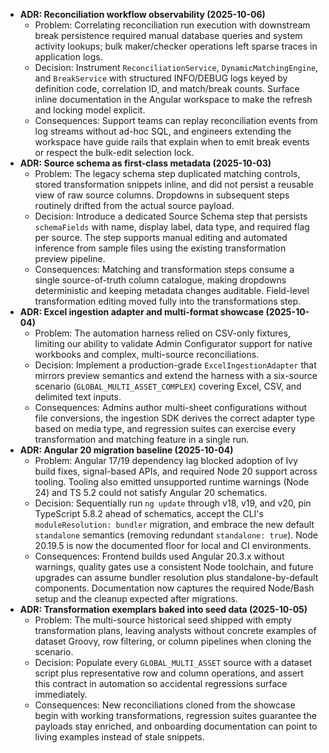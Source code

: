 - **ADR: Reconciliation workflow observability (2025-10-06)**
  - Problem: Correlating reconciliation run execution with downstream break persistence required manual database queries and system activity lookups; bulk maker/checker operations left sparse traces in application logs.
  - Decision: Instrument `ReconciliationService`, `DynamicMatchingEngine`, and `BreakService` with structured INFO/DEBUG logs keyed by definition code, correlation ID, and match/break counts. Surface inline documentation in the Angular workspace to make the refresh and locking model explicit.
  - Consequences: Support teams can replay reconciliation events from log streams without ad-hoc SQL, and engineers extending the workspace have guide rails that explain when to emit break events or respect the bulk-edit selection lock.
- **ADR: Source schema as first-class metadata (2025-10-03)**
  - Problem: The legacy schema step duplicated matching controls, stored transformation snippets inline, and did not
    persist a reusable view of raw source columns. Dropdowns in subsequent steps routinely drifted from the actual
    source payload.
  - Decision: Introduce a dedicated Source Schema step that persists `schemaFields` with name, display label, data
    type, and required flag per source. The step supports manual editing and automated inference from sample files
    using the existing transformation preview pipeline.
  - Consequences: Matching and transformation steps consume a single source-of-truth column catalogue, making
    dropdowns deterministic and keeping metadata changes auditable. Field-level transformation editing moved fully
    into the transformations step.
- **ADR: Excel ingestion adapter and multi-format showcase (2025-10-04)**
  - Problem: The automation harness relied on CSV-only fixtures, limiting our ability to validate Admin Configurator
    support for native workbooks and complex, multi-source reconciliations.
  - Decision: Implement a production-grade `ExcelIngestionAdapter` that mirrors preview semantics and extend the
    harness with a six-source scenario (`GLOBAL_MULTI_ASSET_COMPLEX`) covering Excel, CSV, and delimited text inputs.
  - Consequences: Admins author multi-sheet configurations without file conversions, the ingestion SDK derives the
    correct adapter type based on media type, and regression suites can exercise every transformation and matching
    feature in a single run.
- **ADR: Angular 20 migration baseline (2025-10-04)**
  - Problem: Angular 17/19 dependency lag blocked adoption of Ivy build fixes, signal-based APIs, and required Node 20 support across tooling. Tooling also emitted unsupported runtime warnings (Node 24) and TS 5.2 could not satisfy Angular 20 schematics.
  - Decision: Sequentially run `ng update` through v18, v19, and v20, pin TypeScript 5.8.2 ahead of schematics, accept the CLI's `moduleResolution: bundler` migration, and embrace the new default `standalone` semantics (removing redundant `standalone: true`). Node 20.19.5 is now the documented floor for local and CI environments.
  - Consequences: Frontend builds used Angular 20.3.x without warnings, quality gates use a consistent Node toolchain, and future upgrades can assume bundler resolution plus standalone-by-default components. Documentation now captures the required Node/Bash setup and the cleanup expected after migrations.
- **ADR: Transformation exemplars baked into seed data (2025-10-05)**
  - Problem: The multi-source historical seed shipped with empty transformation plans, leaving analysts without concrete
    examples of dataset Groovy, row filtering, or column pipelines when cloning the scenario.
  - Decision: Populate every `GLOBAL_MULTI_ASSET` source with a dataset script plus representative row and column
    operations, and assert this contract in automation so accidental regressions surface immediately.
  - Consequences: New reconciliations cloned from the showcase begin with working transformations, regression suites
    guarantee the payloads stay enriched, and onboarding documentation can point to living examples instead of stale snippets.
